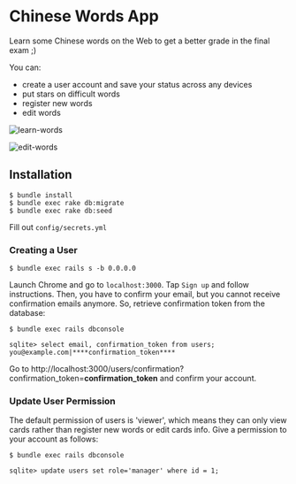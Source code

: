 # Chinese Words App
Learn some Chinese words on the Web to get a better grade in the final exam ;)

You can:
- create a user account and save your status across any devices
- put stars on difficult words
- register new words
- edit words

![learn-words](https://cloud.githubusercontent.com/assets/6278784/26492061/44d103fa-424d-11e7-96cb-40632f3ac270.png)

![edit-words](https://cloud.githubusercontent.com/assets/6278784/26492064/485b2622-424d-11e7-8f95-1522eb7f7767.png)

## Installation
```
$ bundle install
$ bundle exec rake db:migrate
$ bundle exec rake db:seed
```

Fill out `config/secrets.yml`


### Creating a User
```
$ bundle exec rails s -b 0.0.0.0
```

Launch Chrome and go to `localhost:3000`. Tap `Sign up` and follow instructions. Then, you have to confirm your email, but you cannot receive confirmation emails anymore. So, retrieve confirmation token from the database:

```
$ bundle exec rails dbconsole

sqlite> select email, confirmation_token from users;
you@example.com|****confirmation_token****
```

Go to http://localhost:3000/users/confirmation?confirmation_token=****confirmation_token**** and confirm your account.

### Update User Permission
The default permission of users is 'viewer', which means they can only view cards rather than register new words or edit cards info. Give a permission to your account as follows:

```
$ bundle exec rails dbconsole

sqlite> update users set role='manager' where id = 1;
```
